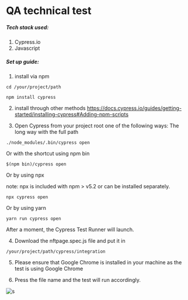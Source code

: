 # QA technical test

##### Tech stack used:
1. Cypress.io
2. Javascript

##### Set up guide:
1. install via npm
```
cd /your/project/path
```
```
npm install cypress
```

2. install through other methods
https://docs.cypress.io/guides/getting-started/installing-cypress#Adding-npm-scripts

3. Open Cypress from your project root one of the following ways:
The long way with the full path
```
./node_modules/.bin/cypress open
```
Or with the shortcut using npm bin
```
$(npm bin)/cypress open
```
Or by using npx

note: npx is included with npm > v5.2 or can be installed separately.
```
npx cypress open
```
Or by using yarn
```
yarn run cypress open
```
After a moment, the Cypress Test Runner will launch.

4. Download the nftpage.spec.js file and put it in 

```
/your/project/path/cypress/integration
```


5. Please ensure that Google Chrome is installed in your machine as the test is using Google Chrome

6. Press the file name and the test will run accordingly.

![s](https://user-images.githubusercontent.com/68599772/137433521-d59aaffb-0819-4a6c-8836-df039da7eeda.PNG)
